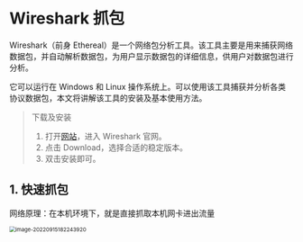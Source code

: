 # Wireshark 抓包

Wireshark（前身 Ethereal）是一个网络包分析工具。该工具主要是用来捕获网络数据包，并自动解析数据包，为用户显示数据包的详细信息，供用户对数据包进行分析。

它可以运行在 Windows 和 Linux 操作系统上。可以使用该工具捕获并分析各类协议数据包，本文将讲解该工具的安装及基本使用方法。

> 下载及安装
>
> 1. 打开[网站](https://www.wireshark.org/)，进入 Wireshark 官网。
> 2. 点击 Download，选择合适的稳定版本。
> 3. 双击安装即可。

## 1. 快速抓包

网络原理：在本机环境下，就是直接抓取本机网卡进出流量

<img src="https://studynote-images.oss-cn-hangzhou.aliyuncs.com/wireshark1.png" alt="image-20220915182243920" style="zoom:67%;" />

